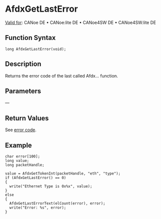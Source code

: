 # AfdxGetLastError

[Valid for](../../../Shared/FeatureAvailability.md):  CANoe DE • CANoe:lite DE • CANoe4SW DE • CANoe4SW:lite DE

## Function Syntax

```plaintext
long AfdxGetLastError(void);
```

## Description

Returns the error code of the last called Afdx… function.

## Parameters

—

## Return Values

See [error code](../CAPLfunctionsAFDXErrorCodes.md).

## Example

```plaintext
char error[100];
long value;
long packetHandle;

value = AfdxGetTokenInt(packetHandle, "eth", "type");
if (AfdxGetLastError() == 0)
{
  write("Ethernet Type is 0x%x", value);
}
else
{
  AfdxGetLastErrorText(elCount(error), error);
  write("Error: %s", error);
}
```
